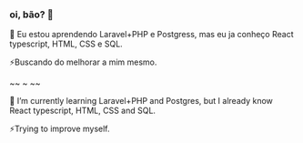 ### oi, bão? 👋
🌱 Eu estou aprendendo Laravel+PHP e Postgress, mas eu ja conheço React typescript, HTML, CSS e SQL. 

⚡Buscando do melhorar a mim mesmo.

~~ ~ ~~

🌱 I’m currently learning Laravel+PHP and Postgres, but I already know React typescript, HTML, CSS and SQL.

⚡Trying to improve myself.

<!--
**rascunhoDias/rascunhoDias** is a ✨ _special_ ✨ repository because its `README.md` (this file) appears on your GitHub profile.

Here are some ideas to get you started:

- 🔭 I’m currently working on ...
- 🌱 I’m currently learning ...
- 👯 I’m looking to collaborate on ...
- 🤔 I’m looking for help with ...
- 💬 Ask me about ...
- 📫 How to reach me: ...
- 😄 Pronouns: ...
- ⚡ Fun fact: ...
-->
